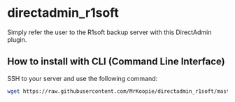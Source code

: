 # directadmin_r1soft
Simply refer the user to the R1soft backup server with this DirectAdmin plugin.

## How to install with CLI (Command Line Interface)
SSH to your server and use the following command:
```bash
wget https://raw.githubusercontent.com/MrKoopie/directadmin_r1soft/master/install_script.sh -O  | bash

```